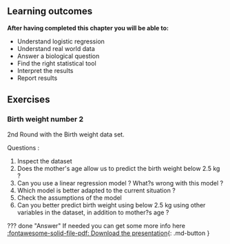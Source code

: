 ## Learning outcomes

**After having completed this chapter you will be able to:**

- Understand logistic regression
- Understand real world data
- Answer a biological question 
- Find the right statistical tool
- Interpret the results
- Report results

## Exercises

### Birth weight number 2

2nd Round with the Birth weight data set.

Questions :

1. Inspect the dataset
2. Does the mother's age allow us to predict the birth weight below 2.5 kg ?
3. Can you use a linear regression model ? What?s wrong with this model ?
4. Which model is better adapted to the current situation ?
5. Check the assumptions of the model
6. Can you better predict birth weight using below 2.5 kg using other variables
in the dataset, in addition to mother?s age ?

??? done "Answer"
    If needed you can get some more info here 
    [:fontawesome-solid-file-pdf: Download the presentation](../../assets/pdf/ASS22_2.pdf){: .md-button }
